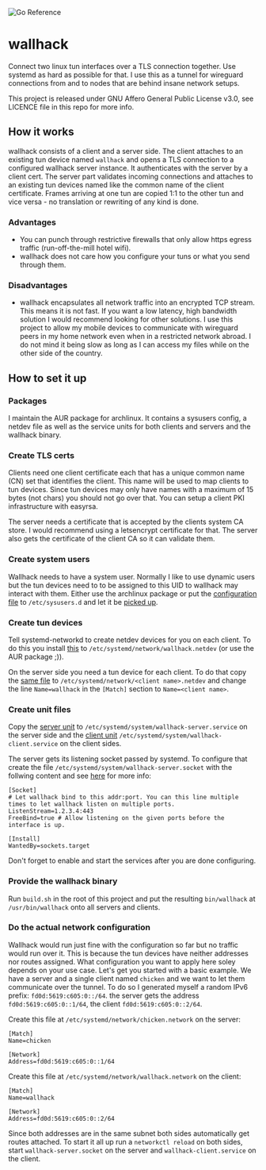 ![Go Reference](https://pkg.go.dev/badge/eqrx.net/wallhack.svg)

# wallhack

Connect two linux tun interfaces over a TLS connection together. Use systemd as hard as possible for that. I use this
as a tunnel for wireguard connections from and to nodes that are behind insane network setups.

This project is released under GNU Affero General Public License v3.0, see LICENCE file in this repo for more info.

## How it works

wallhack consists of a client and a server side. The client attaches to an existing tun device named `wallhack` and 
opens a TLS connection to a configured wallhack server instance. It authenticates with the server by a client cert. 
The server part validates incoming connections and attaches to an existing tun devices named like the common name of 
the client certificate. Frames arriving at one tun are copied 1:1 to the other tun and vice versa - no translation 
or rewriting of any kind is done.

### Advantages

- You can punch through restrictive firewalls that only allow https egress traffic (run-off-the-mill hotel wifi).
- wallhack does not care how you configure your tuns or what you send through them.

### Disadvantages

- wallhack encapsulates all network traffic into an encrypted TCP stream. This means it is not fast. If you want a 
  low latency, high bandwidth solution I would recommend looking for other solutions. I use this project to allow my 
  mobile devices to communicate with wireguard peers in my home network even when in a restricted network abroad. I 
  do not mind it being slow as long as I can access my files while on the other side of the country.

## How to set it up

### Packages

I maintain the AUR package for archlinux. It contains a sysusers config, a netdev file as well as the service 
units for both clients and servers and the wallhack binary.

### Create TLS certs

Clients need one client certificate each that has a unique common name (CN) set that identifies the client.
This name will be used to map clients to tun devices. Since tun devices may only have names with a maximum of 
15 bytes (not chars) you should not go over that. You can setup a client PKI infrastructure with easyrsa.

The server needs a certificate that is accepted by the clients system CA store. I would recommend using a letsencrypt
certificate for that. The server also gets the certificate of the client CA so it can validate them.

### Create system users

Wallhack needs to have a system user. Normally I like to use dynamic users but the tun devices need to to be assigned
to this UID to wallhack may interact with them. Either use the archlinux package or put the 
[configuration file](init/sysuser.conf) to `/etc/sysusers.d` and let it be 
[picked up](https://www.freedesktop.org/software/systemd/man/systemd-sysusers.html).

### Create tun devices

Tell systemd-networkd to create netdev devices for you on each client. To do this you install [this](init/wallhack.netdev) 
to `/etc/systemd/network/wallhack.netdev` (or use the AUR package ;)).

On the server side you need a tun device for each client. To do that copy the [same file](init/wallhack.netdev) 
to `/etc/systemd/network/<client name>.netdev` and change the line `Name=wallhack` in the `[Match]` section to
`Name=<client name>`.

### Create unit files

Copy the [server unit](init/server.service) to `/etc/systemd/system/wallhack-server.service` on the server side 
and the [client unit](init/client.service) `/etc/systemd/system/wallhack-client.service` on the client sides.

The server gets its listening socket passed by systemd. To configure that create the file 
`/etc/systemd/system/wallhack-server.socket` with the follwing content and see 
[here](https://www.freedesktop.org/software/systemd/man/systemd.socket.html) for more info:

```
[Socket]
# Let wallhack bind to this addr:port. You can this line multiple times to let wallhack listen on multiple ports.
ListenStream=1.2.3.4:443 
FreeBind=true # Allow listening on the given ports before the interface is up.

[Install]
WantedBy=sockets.target
```

Don't forget to enable and start the services after you are done configuring.

### Provide the wallhack binary

Run `build.sh` in the root of this project and put the resulting `bin/wallhack` at `/usr/bin/wallhack` onto 
all servers and clients.

### Do the actual network configuration

Wallhack would run just fine with the configuration so far but no traffic would run over it. This is because 
the tun devices have neither addresses nor routes assigned. What configuration you want to apply here soley depends
on your use case. Let's get you started with a basic example. We have a server and a single client named `chicken` 
and we want to let them communicate over the tunnel. To do so I generated myself a random IPv6 prefix: 
`fd0d:5619:c605:0::/64`. the server gets the address `fd0d:5619:c605:0::1/64`, the client `fd0d:5619:c605:0::2/64`.

Create this file at `/etc/systemd/network/chicken.network` on the server:

```
[Match]
Name=chicken

[Network]
Address=fd0d:5619:c605:0::1/64
```

Create this file at `/etc/systemd/network/wallhack.network` on the client:

```
[Match]
Name=wallhack

[Network]
Address=fd0d:5619:c605:0::2/64
```

Since both addresses are in the same subnet both sides automatically get routes attached. To start it all up 
run a `networkctl reload` on both sides, start `wallhack-server.socket` on the server and 
`wallhack-client.service` on the client.
